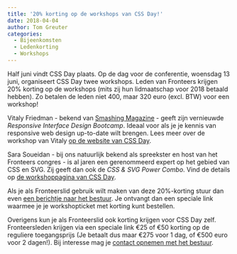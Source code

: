 ```yaml
---
title: '20% korting op de workshops van CSS Day!'
date: 2018-04-04
author: Tom Greuter
categories:
  - Bijeenkomsten
  - Ledenkorting
  - Workshops
---
```


Half juni vindt CSS Day plaats. Op de dag voor de conferentie, woensdag 13 juni, organiseert CSS Day twee workshops. Leden van Fronteers krijgen 20% korting op de workshops (mits zij hun lidmaatschap voor 2018 betaald hebben). Zo betalen de leden niet 400, maar 320 euro (excl. BTW) voor een workshop!

Vitaly Friedman - bekend van [Smashing Magazine](https://www.smashingmagazine.com/) - geeft zijn vernieuwde _Responsive Interface Design Bootcamp_. Ideaal voor als je je kennis van responsive web design up-to-date wilt brengen. Lees meer over de workshop van Vitaly [op de website van CSS Day](https://cssday.nl/2018/workshops).

Sara Soueidan - bij ons natuurlijk bekend als spreekster en host van het Fronteers congres - is al jaren een gerenommeerd expert op het gebied van CSS en SVG. Zij geeft dan ook de _CSS & SVG Power Combo_. Vind de details op [de workshoppagina van CSS Day](https://cssday.nl/2018/workshops).

Als je als Fronteerslid gebruik wilt maken van deze 20%-korting stuur dan even [een berichtje naar het bestuur](/contact). Je ontvangt dan een speciale link waarmee je je workshopticket met korting kunt bestellen.

Overigens kun je als Fronteerslid ook korting krijgen voor CSS Day zelf. Fronteersleden krijgen via een speciale link €25 of €50 korting op de reguliere toegangsprijs (Je betaalt dus maar €275 voor 1 dag, of €500 euro voor 2 dagen!). Bij interesse mag je [contact opnemen met het bestuur](/contact).
